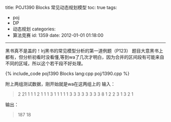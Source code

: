 title: POJ1390 Blocks 常见动态规划模型
toc: true
tags:
  - poj
  - DP
  - 动态规划
categories:
  - 算法竞赛
id: 1359
date: 2012-01-01 01:18:00
---

黑书真不是盖的！lrj黑书的常见模型分析的第一道例题（P123）
题目大意黑书上都有，但分析初看时没看懂,等到wa了几次才明白，因为合并的区间段有可能来自不同的区域，所以这个若干段不好处理。

{% include_code poj1390 Blocks lang:cpp poj/1390.cpp %}

附上两组测试数据，刚开始就是wa在这两组上的
输入：
>2
>21
>1 1 1 2 1 1 1 3 1 1 1 1 1 3 3 3 3 3 3 3 3
>8
>1 2 2 3 1 3 2 1

输出：
>187
>18
